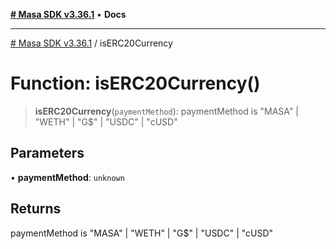 [**# Masa SDK v3.36.1**](../README.md) • **Docs**

***

[# Masa SDK v3.36.1](../globals.md) / isERC20Currency

# Function: isERC20Currency()

> **isERC20Currency**(`paymentMethod`): paymentMethod is "MASA" \| "WETH" \| "G$" \| "USDC" \| "cUSD"

## Parameters

• **paymentMethod**: `unknown`

## Returns

paymentMethod is "MASA" \| "WETH" \| "G$" \| "USDC" \| "cUSD"
